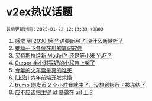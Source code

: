 # v2ex热议话题

`最后更新时间：2025-01-22 12:13:39 +0800`

1. [感觉 到 2030 后 华语要断层了,没什么新歌听了](https://www.v2ex.com/t/1106768)
1. [推荐一下各位在用的笔记软件](https://www.v2ex.com/t/1106847)
1. [买特斯拉焕新 Model Y 还是等小米 YU7？](https://www.v2ex.com/t/1106788)
1. [Cursor 半小时写好的小程序上架了](https://www.v2ex.com/t/1106753)
1. [今年的火车票是真的难买](https://www.v2ex.com/t/1106973)
1. [[上海] 六年前端开发求捞](https://www.v2ex.com/t/1106808)
1. [trump 刚发币 2 个小时我就冲了，没想到银行卡被冻结了](https://www.v2ex.com/t/1106952)
1. [应不应该把主键 id 暴露在 url 上？](https://www.v2ex.com/t/1106781)

